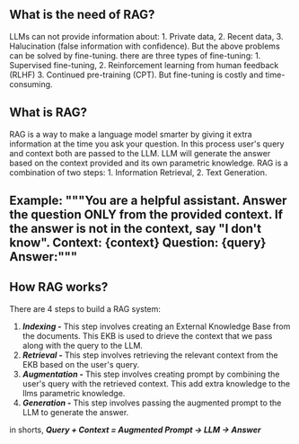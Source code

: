 ## What is the need of RAG?
LLMs can not provide information about: 1. Private data, 2. Recent data, 3. Halucination (false information with confidence).
But the above problems can be solved by fine-tuning. there are three types of fine-tuning: 1. Supervised fine-tuning, 2. Reinforcement learning from human feedback (RLHF) 3. Continued pre-training (CPT). But fine-tuning is costly and time-consuming.

## What is RAG?
RAG is a way to make a language model smarter by giving it extra information at the time you ask your question. In this process user's query and context both are passed to the LLM. LLM will generate the answer based on the context provided and its own parametric knowledge. RAG is a combination of two steps: 1. Information Retrieval, 2. Text Generation.

## Example: """You are a helpful assistant. Answer the question ONLY from the provided context. If the answer is not in the context, say "I don't know". Context: {context} Question: {query} Answer:"""

## How RAG works?
There are 4 steps to build a RAG system:
1. ***Indexing -*** This step involves creating an External Knowledge Base from the documents. This EKB is used to drieve the context that we pass along with the query to the LLM.
2. ***Retrieval -*** This step involves retrieving the relevant context from the EKB based on the user's query.
3. ***Augmentation -*** This step involves creating prompt by combining the user's query with the retrieved context. This add extra knowledge to the llms parametric knowledge.
4. ***Generation -*** This step involves passing the augmented prompt to the LLM to generate the answer.

in shorts, ***Query + Context = Augmented Prompt -> LLM -> Answer***
 
